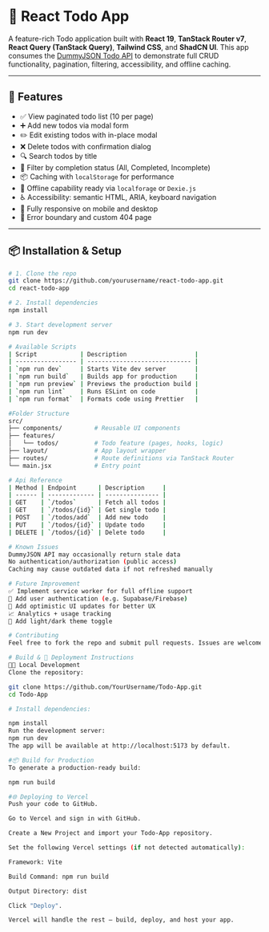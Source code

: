# 📝 React Todo App

A feature-rich Todo application built with **React 19**, **TanStack Router v7**, **React Query (TanStack Query)**, **Tailwind CSS**, and **ShadCN UI**. This app consumes the [DummyJSON Todo API](https://dummyjson.com/) to demonstrate full CRUD functionality, pagination, filtering, accessibility, and offline caching.

---

## 🚀 Features

- ✅ View paginated todo list (10 per page)
- ➕ Add new todos via modal form
- ✏️ Edit existing todos with in-place modal
- ❌ Delete todos with confirmation dialog
- 🔍 Search todos by title
- 🎯 Filter by completion status (All, Completed, Incomplete)
- 📦 Caching with `localStorage` for performance
- 📡 Offline capability ready via `localforage` or `Dexie.js`
- ♿️ Accessibility: semantic HTML, ARIA, keyboard navigation
- 📱 Fully responsive on mobile and desktop
- 🚨 Error boundary and custom 404 page

---

## 📦 Installation & Setup

```bash
# 1. Clone the repo
git clone https://github.com/yourusername/react-todo-app.git
cd react-todo-app

# 2. Install dependencies
npm install

# 3. Start development server
npm run dev

# Available Scripts
| Script            | Description                   |
| ----------------- | ----------------------------- |
| `npm run dev`     | Starts Vite dev server        |
| `npm run build`   | Builds app for production     |
| `npm run preview` | Previews the production build |
| `npm run lint`    | Runs ESLint on code           |
| `npm run format`  | Formats code using Prettier   |

#Folder Structure
src/
├── components/         # Reusable UI components
├── features/
│   └── todos/          # Todo feature (pages, hooks, logic)
├── layout/             # App layout wrapper
├── routes/             # Route definitions via TanStack Router
└── main.jsx            # Entry point

# Api Reference
| Method | Endpoint      | Description     |
| ------ | ------------- | --------------- |
| GET    | `/todos`      | Fetch all todos |
| GET    | `/todos/{id}` | Get single todo |
| POST   | `/todos/add`  | Add new todo    |
| PUT    | `/todos/{id}` | Update todo     |
| DELETE | `/todos/{id}` | Delete todo     |

# Known Issues
DummyJSON API may occasionally return stale data
No authentication/authorization (public access)
Caching may cause outdated data if not refreshed manually

# Future Improvement
✅ Implement service worker for full offline support
🔐 Add user authentication (e.g. Supabase/Firebase)
🔄 Add optimistic UI updates for better UX
📈 Analytics + usage tracking
🎨 Add light/dark theme toggle

# Contributing
Feel free to fork the repo and submit pull requests. Issues are welcome too!

# Build & 🚀 Deployment Instructions
🧑‍💻 Local Development
Clone the repository:

git clone https://github.com/YourUsername/Todo-App.git
cd Todo-App

# Install dependencies:

npm install
Run the development server:
npm run dev
The app will be available at http://localhost:5173 by default.

#📦 Build for Production
To generate a production-ready build:

npm run build

#🌐 Deploying to Vercel
Push your code to GitHub.

Go to Vercel and sign in with GitHub.

Create a New Project and import your Todo-App repository.

Set the following Vercel settings (if not detected automatically):

Framework: Vite

Build Command: npm run build

Output Directory: dist

Click "Deploy".

Vercel will handle the rest — build, deploy, and host your app.

